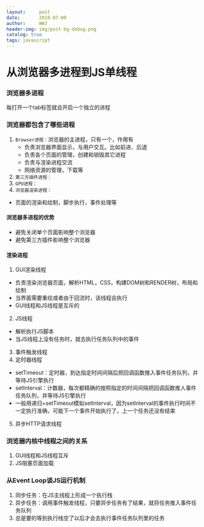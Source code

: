 ```yaml
---
layout:     post
date:       2018-07-09
author:     WWJ
header-img: img/post-bg-debug.png
catalog: true
tags: javascript
---
```


# 从浏览器多进程到JS单线程
### 浏览器多进程
每打开一个tab标签就会开启一个独立的进程
### 浏览器都包含了哪些进程
1. `Browser进程：`浏览器的主进程，只有一个，作用有
	* 负责浏览器界面显示，与用户交互。比如前进、后退
	* 负责各个页面的管理，创建和销毁其它进程
	* 负责与渲染进程交流
	* 网络资源的管理，下载等
2. `第三方插件进程：`
3. `GPU进程：`
4. `浏览器渲染进程：`
* 页面的渲染和绘制，脚步执行，事件处理等
#### 浏览器多进程的优势
* 避免关闭单个页面影响整个浏览器
* 避免第三方插件影响整个浏览器
#### 渲染进程
1. GUI渲染线程
* 负责渲染浏览器页面，解析HTML，CSS，构建DOM树和RENDER树，布局和绘制
* 当界面需要重绘或者由于回流时，该线程会执行
* GUI线程和JS线程是互斥的
2. JS线程
* 解析执行JS脚本
* 当JS线程上没有任务时，就去执行任务队列中的事件
3. 事件触发线程
4. 定时器线程
* setTimeout：定时器，到达指定时间间隔后把回调函数推入事件任务队列，并等待JS引擎执行
* setInterval：计数器，每次都精确的按照指定的时间间隔把回调函数推人事件任务队列，并等待JS引擎执行
* 一般用递归+setTimeout模拟setInterval，因为setInterval的事件执行时间不一定执行准确，可能下一个事件开始执行了，上一个任务还没有结束 
5. 异步HTTP请求线程
### 浏览器内核中线程之间的关系

1. GUI线程和JS线程互斥
2. JS阻塞页面加载
### 从Event Loop谈JS运行机制
1. 同步任务：在JS主线程上形成一个执行栈
2. 异步任务：调用事件触发线程，只要异步任务有了结果，就将任务推入事件任务队列
3. 总是要的等到执行栈空了以后才会去执行事件任务队列里的任务
